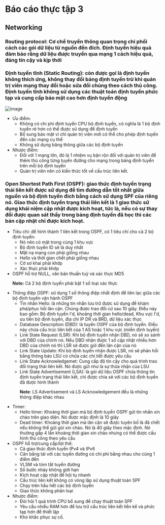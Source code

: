 # Báo cáo thực tập 3
## Networking
### Routing protocol: Cơ chế truyền thông quan trọng chi phối cách các gói dữ liệu từ nguồn đến đích. Định tuyến hiệu quả đảm bảo rằng dữ liệu được truyền qua mạng 1 cách hiệu quả, đáng tin cậy và kịp thời

### Định tuyến tĩnh (Static Routing): còn được gọi là định tuyến không thích ứng, không thay đổi bảng định tuyến trừ khi quản trị viên mạng thay đổi hoặc sửa đổi chúng theo cách thủ công. Định tuyến tĩnh không sử dụng các thuật toán định tuyến phức tạp và cung cấp bảo mật cao hơn định tuyến động
![image](https://github.com/user-attachments/assets/1c12bfcb-4f7e-4cf5-a1be-c45f3adde3a8)
- Ưu điểm:
  - Không có chi phí định tuyến CPU bộ định tuyến, có nghĩa là 1 bộ định tuyến rẻ hơn có thể được sử dụng để định tuyến
  - Bổ sung bảo mật vì chỉ quản trị viên mới có thể cho phép định tuyến đến các mạng cụ thể
  - Không sử dụng băng thông giữa các bộ định tuyến
- Nhược điểm:
  - Đối với 1 mạng lớn, đó là 1 nhiệm vụ bận rộn đối với quản trị viên để thêm thủ công từng tuyến đường cho mạng trong bảng định tuyển trên mỗi bộ định tuyến
  - Quản trị viên nên có kiến thức tốt về cấu trúc liên kết.

 ### Open Shortest Path First (OSPF): giao thức định tuyến trạng thái liên kết được sử dụng để tìm đường dẫn tốt nhất giữa nguồn và bộ định tuyến đích bằng cách sử dụng SPF của riêng nó. Giao thức định tuyến trạng thái liên kết là 1 giao thức sử dụng khái niệm cập nhật được kích hoạt, tức là, nếu có sự thay đổi được quan sát thấy trong bảng định tuyến đã học thì các bản cập nhật chỉ được kích hoạt.
- Tiêu chí: để hình thành 1 liên kết trong OSPF, có 1 tiêu chí cho cả 2 bộ định tuyến:
  - Nó nên có mặt trong cùng 1 khu vực
  - Bộ định tuyến ID sẽ là duy nhất
  - Mặt nạ mạng con phải giống nhau
  - Hello và thời gian chết phải giống nhau
  - Cờ sơ khai phải khớp
  - Xác thực phải khớp
- OSPF hỗ trợ NULL, văn bản thuần tuý và xác thực MD5 <p>
**Note:** Cả 2 bộ định tuyến phải bật 1 số loại xác thực
- Thông điệp OSPF: sử dụng 1 số thông điệp nhất định để liên lạc giữa các bộ định tuyến vận hành OSPF
  - Tin nhắn Hello: là những tin nhắn lưu trữ được sử dụng để khám phá/phục hồi lân cận. Chúng được trao đổi cứ sau 10 giây. Điều này bao gồm: Bộ định tuyến I'd, khoảng thời gian hello/dead, Khu vực I'd, ưu tiên bộ định tuyến, địa chỉ IP DR và BRD, dữ liệu xác thực
  - Database Description (DBD): là tuyến OSPF của bộ định tuyến. Điều này chứa cấu trúc liên kết của 1 AS hoặc 1 khu vực (miền định tuyến)
  - Link State Request (LSR): Khi bộ định tuyến nhận DBD, nó sẽ so sánh với DBD của chính nó. Nếu DBD nhận được 1 số cập nhật nhiều hơn DBD của chính nó thì LSR sẽ được gửi đến lân cận của nó
  - Link State Update: Khi bộ định tuyến nhận được LSR, nó sẽ phản hồi bằng thông báo LSU có chứa các chi tiết được yêu cầu
  - Link State Acknowledgemet: Cung cấp độ tin cậy cho quá trình trao đổi trạng thái liên kết. Nó được gửi như là sự thừa nhận của LSU
  - Link State Advertisement (LSA): là gói dữ liệu OSPF chứa thông tin định tuyến trạng thái liên kết, chỉ được chia sẻ với các bộ định tuyến đã được hình thành <p>
**Note**: LS Advertisement và LS Acknowledgement đều là những thông điệp khác nhau
- Timer:
  -  Hello tỉmer: Khoảng thời gian mà bộ định tuyến OSPF gửi tin nhắn xin chào trên giao diện. Nó được mặc định là 10 giây
  -  Dead timer: Khoảng thời gian mà lân cận sẽ được tuyên bố là đã chết nếu không thể gửi gói xin chào. Nó là 40 giây theo mặc định. Nó thường gấp 4 lần khoảng thời gian xin chào nhưng có thể được cấu hình thủ công theo yêu cầu
- OSPF hỗ trợ/cung cấp/lợi thế:
  - Cả giao thức định tuyến IPv4 và IPv6
  - Cân bằng tải với các tuyến đường có chi phí bằng nhau cho cùng 1 điểm đến
  - VLSM và tóm tắt tuyến đường
  - Số bước nhảy không giới hạn
  - Kích hoạt cập nhật để hội tụ nhanh
  - Cấu trúc liên kết không có vòng lặp sử dụng thuật toán SPF
  - Chạy trên hầu hết các bộ định tuyến
  - Giao thức không phân loại
- Nhược điểm:
  - Đòi hỏi 1 quá trình CPU bổ sung để chạy thuật toán SPF
  - Yêu cầu nhiều RAM hơn để lưu trữ cấu trúc liên kết liền kề và phức tạp hơn để thiết lập
  - Khó khắc phục sự cố.
 

